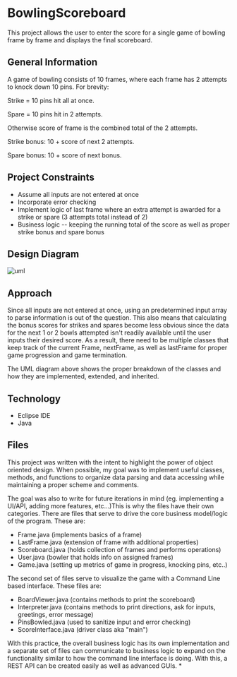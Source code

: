 # BowlingScoreboard
This project allows the user to enter the score for a single game of bowling frame by frame and displays the final scoreboard.


## General Information 
A game of bowling consists of 10 frames, where each frame has 2 attempts to knock down 10 pins. For brevity:

Strike = 10 pins hit all at once.

Spare = 10 pins hit in 2 attempts.

Otherwise score of frame is the combined total of the 2 attempts. 

Strike bonus: 10 + score of next 2 attempts.

Spare bonus: 10 + score of next bonus.

## Project Constraints
* Assume all inputs are not entered at once
* Incorporate error checking
* Implement logic of last frame where an extra attempt is awarded for a strike or spare (3 attempts total instead of 2)
* Business logic -- keeping the running total of the score as well as proper strike bonus and spare bonus

## Design Diagram

![uml](https://user-images.githubusercontent.com/25422131/108034331-5b113800-7003-11eb-9573-faf953249de1.png)

## Approach
Since all inputs are not entered at once, using an predetermined input array to parse information is out of the question. This also means that calculating the bonus scores for strikes and spares become less obvious since the data for the next 1 or 2 bowls attempted isn't readily available until the user inputs their desired score. As a result, there need to be multiple classes that keep track of the current Frame, nextFrame, as well as lastFrame for proper game progression and game termination. 

The UML diagram above shows the proper breakdown of the classes and how they are implemented, extended, and inherited. 

## Technology

* Eclipse IDE 
* Java

## Files

This project was written with the intent to highlight the power of object oriented design. When possible, my goal was to implement useful classes, methods, and functions to organize data parsing and data accessing while maintaining a proper scheme and comments. 

The goal was also to write for future iterations in mind (eg. implementing a UI/API, adding more features, etc...)This is why the files have their own categories. There are files that serve to drive the core business model/logic of the program. These are:
* Frame.java (implements basics of a frame)
* LastFrame.java (extension of frame with additional properties)
* Scoreboard.java (holds collection of frames and performs operations)
* User.java (bowler that holds info on assigned frames)
* Game.java (setting up metrics of game in progress, knocking pins, etc..)

The second set of files serve to visualize the game with a Command Line based interface. These files are:
* BoardViewer.java (contains methods to print the scoreboard)
* Interpreter.java (contains methods to print directions, ask for inputs, greetings, error message)
* PinsBowled.java (used to sanitize input and error checking)
* ScoreInterface.java (driver class aka "main")

With this practice, the overall business logic has its own implementation and a separate set of files can communicate to business logic to expand on the functionality similar to how the command line interface is doing. With this, a REST API can be created easily as well as advanced GUIs.
* 
